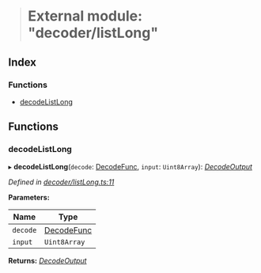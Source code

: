 > # External module: "decoder/listLong"

## Index

### Functions

* [decodeListLong](_decoder_listlong_.md#decodelistlong)

## Functions

###  decodeListLong

▸ **decodeListLong**(`decode`: [DecodeFunc](_decoder_types_.md#decodefunc), `input`: `Uint8Array`): *[DecodeOutput](../interfaces/_decoder_types_.decodeoutput.md)*

*Defined in [decoder/listLong.ts:11](https://github.com/polkadot-js/common/blob/1555561/packages/util-rlp/src/decoder/listLong.ts#L11)*

**Parameters:**

Name | Type |
------ | ------ |
`decode` | [DecodeFunc](_decoder_types_.md#decodefunc) |
`input` | `Uint8Array` |

**Returns:** *[DecodeOutput](../interfaces/_decoder_types_.decodeoutput.md)*